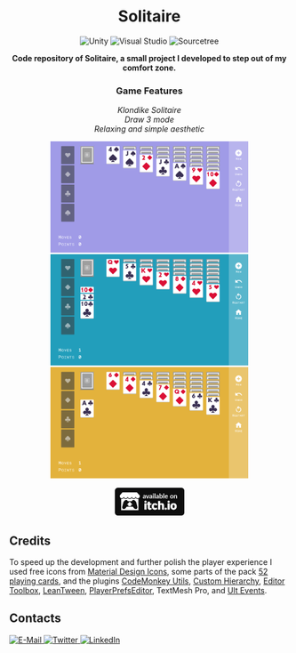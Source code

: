 <h1 align="center">Solitaire</h1>
<p align="center">
  <img src="https://img.shields.io/badge/-unity-000000?style=for-the-badge&logo=unity&logoColor=white" alt="Unity">
  <img src="https://img.shields.io/badge/-visual studio-5C2D91?style=for-the-badge&logo=visual%20studio&logoColor=white" alt="Visual Studio">
  <img src="https://img.shields.io/badge/-sourcetree-2684FF?style=for-the-badge&logo=sourcetree&logoColor=white" alt="Sourcetree">
</p>
<p align="center">
  <b>Code repository of Solitaire, a small project I developed to step out of my comfort zone.</b>
</p>

<h3 align="center">Game Features</h3>
<p align ="center">  
  <i>
    Klondike Solitaire<br>
    Draw 3 mode<br>
    Relaxing and simple aesthetic
  </i>
</p>

<p align="center">
  <img src="https://github.com/Vacui/Solitaire/blob/main/_README%20files/Screen1.png" height="200">
  <img src="https://github.com/Vacui/Solitaire/blob/main/_README%20files/Screen2.png" height="200">
  <img src="https://github.com/Vacui/Solitaire/blob/main/_README%20files/Screen3.png" height="200">
</p>

<p align="center">
  <a href="https://matteo-graizzaro.itch.io/solitaire" target="_blank">
    <img src="https://github.com/Vacui/Solitaire/blob/main/_README%20files/itch-dot-io.png" alt="Itch.io" height="50">
  </a>
</p>

## Credits
To speed up the development and further polish the player experience I used free icons from [Material Design Icons](https://materialdesignicons.com/), some parts of the pack [52 playing cards](https://mreliptik.itch.io/playing-cards-packs-52-cards), and the plugins [CodeMonkey Utils](https://unitycodemonkey.com/utils.php), [Custom Hierarchy](https://www.febucci.com/2020/10/custom-hierarchy-for-unity/), [Editor Toolbox](https://github.com/arimger/Unity-Editor-Toolbox), [LeanTween](https://assetstore.unity.com/packages/tools/animation/leantween-3595), [PlayerPrefsEditor](https://github.com/Dysman/bgTools-playerPrefsEditor), TextMesh Pro, and [Ult Events](https://assetstore.unity.com/packages/tools/gui/ultevents-111307).

## Contacts
<a href="mailto:graizzaromatteo@gmail.com">
  <img src="https://img.shields.io/badge/-e--mail-EA4335?style=for-the-badge&logo=gmail&logoColor=white" alt="E-Mail">
</a>
<a href="https://twitter.com/matteograizzaro">
  <img src="https://img.shields.io/badge/-twitter-1DA1F2?style=for-the-badge&logo=twitter&logoColor=white" alt="Twitter">
</a>
<a href="https://www.linkedin.com/in/matteo-graizzaro/">
  <img src="https://img.shields.io/badge/-linkedin-0077B5?style=for-the-badge&logo=linkedin&logoColor=white" alt="LinkedIn">
</a>
